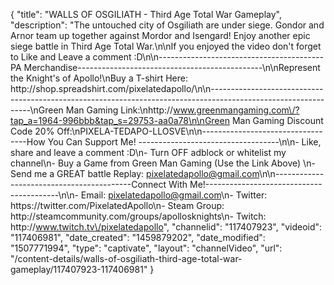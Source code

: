 {
    "title": "WALLS OF OSGILIATH - Third Age Total War Gameplay",
    "description": "The untouched city of Osgiliath are under siege.  Gondor and Arnor team up together against Mordor and Isengard!  Enjoy another epic siege battle in Third Age Total War.\n\nIf you enjoyed the video don't forget to Like and Leave a comment :D\n\n-----------------------------------------PA Merchandise----------------------------------------------\n\nRepresent the Knight's of Apollo!\nBuy a T-shirt Here: http:\/\/shop.spreadshirt.com\/pixelatedapollo\/\n\n---------------------------------------------------------------------------------------------------------------\nGreen Man Gaming Link:\nhttp:\/\/www.greenmangaming.com\/?tap_a=1964-996bbb&tap_s=29753-aa0a78\n\nGreen Man Gaming Discount Code 20% Off:\nPIXELA-TEDAPO-LLOSVE\n\n----------------------------------How You Can Support Me! -----------------------------------\n\n- Like, share and leave a comment :D\n- Turn OFF adblock or whitelist my channel\n- Buy a Game from Green Man Gaming (Use the Link Above) \n- Send me a GREAT battle Replay: pixelatedapollo@gmail.com\n\n------------------------------------------Connect With Me!-----------------------------------------\n\n- Email: pixelatedapollo@gmail.com\n- Twitter: https:\/\/twitter.com\/PixelatedApollo\n- Steam Group:  http:\/\/steamcommunity.com\/groups\/apollosknights\n- Twitch: http:\/\/www.twitch.tv\/pixelatedapollo",
    "channelid": "117407923",
    "videoid": "117406981",
    "date_created": "1459879202",
    "date_modified": "1507771994",
    "type": "captivate",
    "layout": "channelVideo",
    "url": "\/content-details\/walls-of-osgiliath-third-age-total-war-gameplay\/117407923-117406981"
}